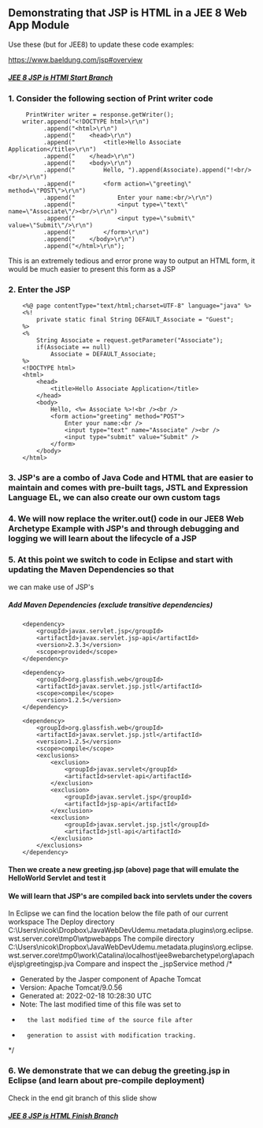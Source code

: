 ## Demonstrating that JSP is HTML in a JEE 8 Web App Module

Use these (but for JEE8) to update these code examples:

https://www.baeldung.com/jsp#overview


##### [JEE 8 JSP is HTMl Start Branch](https://github.com/NicorDesigns/javawebdevcourse/tree/jee8web-file-upload-start)

### 1. Consider the following section of Print writer code 

		 PrintWriter writer = response.getWriter();
        writer.append("<!DOCTYPE html>\r\n")
              .append("<html>\r\n")
              .append("    <head>\r\n")
              .append("        <title>Hello Associate Application</title>\r\n")
              .append("    </head>\r\n")
              .append("    <body>\r\n")
              .append("        Hello, ").append(Associate).append("!<br/><br/>\r\n")
              .append("        <form action=\"greeting\" method=\"POST\">\r\n")
              .append("            Enter your name:<br/>\r\n")
              .append("            <input type=\"text\" name=\"Associate\"/><br/>\r\n")
              .append("            <input type=\"submit\" value=\"Submit\"/>\r\n")
              .append("        </form>\r\n")
              .append("    </body>\r\n")
              .append("</html>\r\n");
    
        
This is an extremely tedious and error prone way to output an HTML form, it would be much easier to present this form as a JSP

### 2. Enter the JSP


		<%@ page contentType="text/html;charset=UTF-8" language="java" %>
		<%!
		    private static final String DEFAULT_Associate = "Guest";
		%>
		<%
		    String Associate = request.getParameter("Associate");
		    if(Associate == null)
		        Associate = DEFAULT_Associate;
		%>
		<!DOCTYPE html>
		<html>
		    <head>
		        <title>Hello Associate Application</title>
		    </head>
		    <body>
		        Hello, <%= Associate %>!<br /><br />
		        <form action="greeting" method="POST">
		            Enter your name:<br />
		            <input type="text" name="Associate" /><br />
		            <input type="submit" value="Submit" />
		        </form>
		    </body>
		</html>

		 
 
### 3. JSP's are a combo of Java Code and HTML that are easier to maintain and comes with pre-built tags, JSTL and Expression Language EL, we can also create our own custom tags         
        

### 4. We will now replace the writer.out() code in our JEE8 Web Archetype Example with JSP's and through debugging and logging we will learn about the lifecycle of a JSP


### 5. At this point we switch to code in Eclipse and start with updating the Maven Dependencies so that
we can make use of JSP's

##### Add Maven Dependencies (exclude transitive dependencies)
	
		<dependency>
			<groupId>javax.servlet.jsp</groupId>
			<artifactId>javax.servlet.jsp-api</artifactId>
			<version>2.3.3</version>
			<scope>provided</scope>
		</dependency>

		<dependency>
			<groupId>org.glassfish.web</groupId>
			<artifactId>javax.servlet.jsp.jstl</artifactId>
			<scope>compile</scope>
			<version>1.2.5</version>
		</dependency>

		<dependency>
			<groupId>org.glassfish.web</groupId>
			<artifactId>javax.servlet.jsp.jstl</artifactId>
			<version>1.2.5</version>
			<scope>compile</scope>
			<exclusions>
				<exclusion>
					<groupId>javax.servlet</groupId>
					<artifactId>servlet-api</artifactId>
				</exclusion>
				<exclusion>
					<groupId>javax.servlet.jsp</groupId>
					<artifactId>jsp-api</artifactId>
				</exclusion>
				<exclusion>
					<groupId>javax.servlet.jsp.jstl</groupId>
					<artifactId>jstl-api</artifactId>
				</exclusion>
			</exclusions>
		</dependency>

#### Then we create a new greeting.jsp (above) page that will emulate the HelloWorld Servlet and test it

#### We will learn that JSP's are compiled back into servlets under the covers
In Eclipse we can find the location below the file path of our current workspace
The Deploy directory
C:\Users\nicok\Dropbox\JavaWebDevUdemu\.metadata\.plugins\org.eclipse.wst.server.core\tmp0\wtpwebapps
The compile directory
C:\Users\nicok\Dropbox\JavaWebDevUdemu\.metadata\.plugins\org.eclipse.wst.server.core\tmp0\work\Catalina\localhost\jee8webarchetype\org\apache\jsp\greetingjsp.jva
Compare and inspect the _jspService method 
/*
 * Generated by the Jasper component of Apache Tomcat
 * Version: Apache Tomcat/9.0.56
 * Generated at: 2022-02-18 10:28:30 UTC
 * Note: The last modified time of this file was set to
 *       the last modified time of the source file after
 *       generation to assist with modification tracking.
 */

### 6. We demonstrate that we can debug the greeting.jsp in Eclipse (and learn about pre-compile deployment)

Check in the end git branch of this slide show 

##### [JEE 8 JSP is HTML Finish Branch](https://github.com/NicorDesigns/javawebdevcourse/tree/jee8web-file-upload-finish)

    

